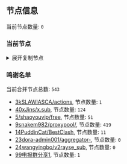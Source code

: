 
## 节点信息
当前节点数量: `0`
### 当前节点
<details>
  <summary>展开复制节点</summary>

    

</details>

### 鸣谢名单
当前合并节点总数: `543`
- [3kSLAWIASCA/actions](https://github.com/kSLAWIASCA/actions), 节点数量: `1`
- [40xJins/x.sub](https://github.com/0xJins/x.sub), 节点数量: `124`
- [5/shaoyouvip/free](https://github.com/shaoyouvip/free), 节点数量: `51`
- [9snakem982/proxypool/](https://github.com/snakem982/proxypool/), 节点数量: `419`
- [14PuddinCat/BestClash](https://github.com/PuddinCat/BestClash), 节点数量: `11`
- [23dora-admin001/aggregator-](https://github.com/dora-admin001/aggregator-), 节点数量: `0`
- [24wangyingbo/v2rayse_sub](https://github.com/wangyingbo/v2rayse_sub), 节点数量: `0`
- [99电报群分享1](https://github.com/cdddbc/getAirport), 节点数量: `1`


